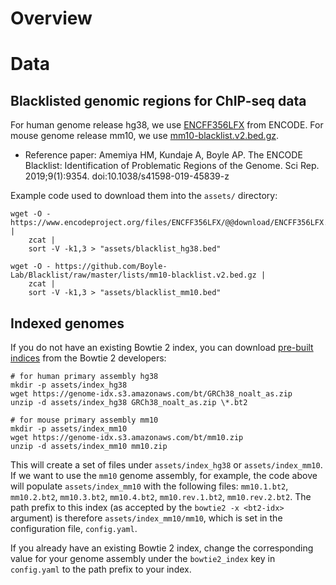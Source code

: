 # Overview

# Data

## Blacklisted genomic regions for ChIP-seq data

For human genome release hg38, we use [ENCFF356LFX](https://www.encodeproject.org/files/ENCFF356LFX/) from ENCODE. For mouse genome release mm10, we use [mm10-blacklist.v2.bed.gz](https://github.com/Boyle-Lab/Blacklist/blob/master/lists/mm10-blacklist.v2.bed.gz).
- Reference paper: Amemiya HM, Kundaje A, Boyle AP. The ENCODE Blacklist: Identification of Problematic Regions of the Genome. Sci Rep. 2019;9(1):9354. doi:10.1038/s41598-019-45839-z

Example code used to download them into the `assets/` directory:

```{bash}
wget -O - https://www.encodeproject.org/files/ENCFF356LFX/@@download/ENCFF356LFX.bed.gz |
    zcat |
    sort -V -k1,3 > "assets/blacklist_hg38.bed"

wget -O - https://github.com/Boyle-Lab/Blacklist/raw/master/lists/mm10-blacklist.v2.bed.gz |
    zcat |
    sort -V -k1,3 > "assets/blacklist_mm10.bed"
```

## Indexed genomes

If you do not have an existing Bowtie 2 index, you can download [pre-built indices](https://bowtie-bio.sourceforge.net/bowtie2/manual.shtml) from the Bowtie 2 developers:

```{bash}
# for human primary assembly hg38
mkdir -p assets/index_hg38
wget https://genome-idx.s3.amazonaws.com/bt/GRCh38_noalt_as.zip
unzip -d assets/index_hg38 GRCh38_noalt_as.zip \*.bt2

# for mouse primary assembly mm10
mkdir -p assets/index_mm10
wget https://genome-idx.s3.amazonaws.com/bt/mm10.zip
unzip -d assets/index_mm10 mm10.zip
```

This will create a set of files under `assets/index_hg38` or `assets/index_mm10`. If we want to use the `mm10` genome assembly, for example, the code above will populate `assets/index_mm10` with the following files: `mm10.1.bt2`, `mm10.2.bt2`, `mm10.3.bt2`, `mm10.4.bt2`, `mm10.rev.1.bt2`, `mm10.rev.2.bt2`. The path prefix to this index (as accepted by the `bowtie2 -x <bt2-idx>` argument) is therefore `assets/index_mm10/mm10`, which is set in the configuration file, `config.yaml`.

If you already have an existing Bowtie 2 index, change the corresponding value for your genome assembly under the `bowtie2_index` key in `config.yaml` to the path prefix to your index.